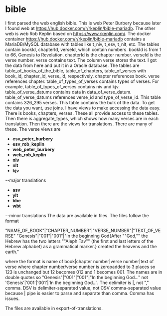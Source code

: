 # bible
I first parsed the web english bible. This is web Peter Burbery because later I found web at https://hub.docker.com/r/rkeplin/bible-mariadb. The other web is web Rob Keplin based on https://www.rkeplin.com/. The docker container https://hub.docker.com/r/rkeplin/bible-mariadb contains a MariaDB/MySQL database with tables like t_niv, t_esv, t_nlt, etc. The tables contain bookId, chapterId, verseId, which contain numbers. bookId is from 1 to 66, Genesis to Revelation. chapterId is the chapter number. verseId is the verse number. verse contains text. The column verse stores the text. I got the data from here and put it in a Oracle database. The tables are table_of_books_of_the_bible, table_of_chapters, table_of_verses with book_id, chapter_id, verse_id, respectively. chapter references book. verse references chapter. table_of_types_of_verses contains types of verses. For example, table_of_types_of_verses contains niv and kjv. table_of_verse_datums contains data in data_of_verse_datum. table_of_verse_datums references verse_id and type_of_verse_id. This table contains 326_295 verses. This table contains the bulk of the data. To get the data you want, use joins. I have views to make accessing the data easy. There is books, chapters, verses. These all provide access to these tables. Then there is aggregate_types, which shows how many verses are in each translation. Then there are the views for translations. There are many of these. The verse views are
  - **esv_peter_burbery**
  - **esv_rob_keplin**
  - **web_peter_burbery**
  - **web_rob_keplin**
  - **niv**
  - **nlt**
  - **kjv**

--major translations
  - **asv**
  - **ylt**
  - **bbe**
  - **wbt**

--minor translations
The data are available in files. The files follow the format

"NAME_OF_BOOK"|"CHAPTER_NUMBER"|"VERSE_NUMBER"|"TEXT_OF_VERSE"
"Genesis"|"001"|"001"|"In the beginning God{After ""God,"" the Hebrew has the two letters ""Aleph Tav"" (the first and last letters of the Hebrew alphabet) as a grammatical marker.} created the heavens and the earth."

where the format is
name of book|chapter number|verse number|text of verse
where chapter number/verse number is zeropadded to 3 places so 123 is unchanged but 12 becomes 012 and 1 becomes 001.
The names are in double quotes so "Genesis"|"001"|"001"|"In the beginning God..." not 'Genesis'|'001'|'001'|'In the beginning God...'. The delimiter is |, not "," comma. DSV is delimiter-separated value, not CSV comma-separated value because | pipe is easier to parse and separate than comma. Comma has issues.

The files are available in export-of-translations.
